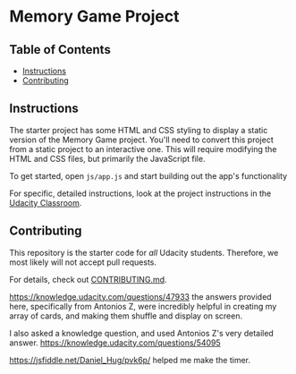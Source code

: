 # Memory Game Project

## Table of Contents

* [Instructions](#instructions)
* [Contributing](#contributing)

## Instructions

The starter project has some HTML and CSS styling to display a static version of the Memory Game project. You'll need to convert this project from a static project to an interactive one. This will require modifying the HTML and CSS files, but primarily the JavaScript file.

To get started, open `js/app.js` and start building out the app's functionality

For specific, detailed instructions, look at the project instructions in the [Udacity Classroom](https://classroom.udacity.com/me).

## Contributing

This repository is the starter code for _all_ Udacity students. Therefore, we most likely will not accept pull requests.

For details, check out [CONTRIBUTING.md](CONTRIBUTING.md).

https://knowledge.udacity.com/questions/47933 the answers provided here, specifically from Antonios Z, were incredibly helpful in creating my array of cards, and making them shuffle and display on screen.

I also asked a knowledge question, and used Antonios Z's very detailed answer. https://knowledge.udacity.com/questions/54095

https://jsfiddle.net/Daniel_Hug/pvk6p/ helped me make the timer.

